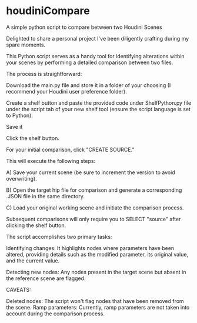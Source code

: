 # houdiniCompare
A simple python script to compare between two Houdini Scenes

Delighted to share a personal project I've been diligently crafting during my spare moments.

This Python script serves as a handy tool for identifying alterations within your scenes by performing a detailed comparison between two files.

The process is straightforward:

Download the main.py file and store it in a folder of your choosing (I recommend your Houdini user preference folder).

Create a shelf button and paste the provided code under ShelfPython.py file under the script tab of your new shelf tool (ensure the script language is set to Python).


Save it

Click the shelf button.

For your initial comparison, click "CREATE SOURCE."

This will execute the following steps:

A) Save your current scene (be sure to increment the version to avoid overwriting).

B) Open the target hip file for comparison and generate a corresponding .JSON file in the same directory.

C) Load your original working scene and initiate the comparison process.

Subsequent comparisons will only require you to SELECT "source" after clicking the shelf button.

The script accomplishes two primary tasks:

Identifying changes: It highlights nodes where parameters have been altered, providing details such as the modified parameter, its original value, and the current value.

Detecting new nodes: Any nodes present in the target scene but absent in the reference scene are flagged.

CAVEATS:

Deleted nodes: The script won't flag nodes that have been removed from the scene.
Ramp parameters: Currently, ramp parameters are not taken into account during the comparison process.
